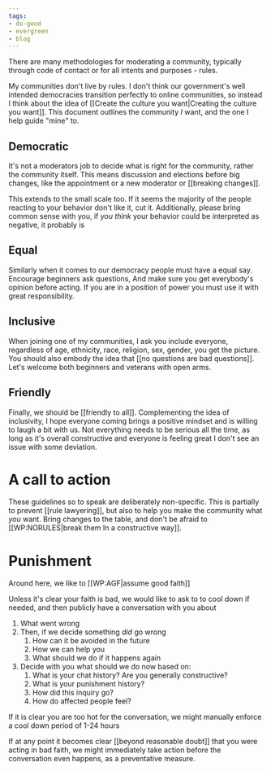 ```yaml
---
tags:
- do-good
- evergreen
- blog
---
```


There are many methodologies for moderating a community, typically through code of contact or for all intents and purposes - rules.

My communities don't live by rules. I don't think our government's well intended democracies transition perfectly to online communities, so instead I think about the idea of [[Create the culture you want|Creating the culture you want]]. This document outlines the community *I* want, and the one I help guide "mine" to.

## Democratic

It's not a moderators job to decide what is right for the community, rather the community itself. This means discussion and elections before big changes, like the appointment or a new moderator or [[breaking changes]].

This extends to the small scale too. If it seems the majority of the people reacting to your behavior don't like it, cut it. Additionally, please bring common sense with you, if *you think* your behavior could be interpreted as negative, it probably is

## Equal

Similarly when it comes to our democracy people must have a equal say. Encourage beginners ask questions, And make sure you get everybody's opinion before acting. If you are in a position of power you must use it with great responsibility.

## Inclusive

When joining one of my communities, I ask you include everyone, regardless of age, ethnicity, race, religion, sex, gender, you get the picture. You should also embody the idea that [[no questions are bad questions]]. Let's welcome both beginners and veterans with open arms.

## Friendly

Finally, we should be [[friendly to all]]. Complementing the idea of inclusivity, I hope everyone coming brings a positive mindset and is willing to laugh a bit with us. Not everything needs to be serious all the time, as long as it's overall constructive and everyone is feeling great I don't see an issue with some deviation.

# A call to action

These guidelines so to speak are deliberately non-specific. This is partially to prevent [[rule lawyering]], but also to help you make the community what *you* want. Bring changes to the table, and don't be afraid to [[WP:NORULES|break them In a constructive way]]. 

# Punishment

Around here, we like to [[WP:AGF|assume good faith]]

Unless it's clear your faith is bad, we would like to ask to to cool down if needed, and then publicly have a conversation with you about

1. What went wrong
2. Then, if we decide something *did* go wrong
	1. How can it be avoided in the future
	2. How we can help you
	3. What should we do if it happens again
3. Decide with you what should we do now based on:
	1. What is your chat history? Are you generally constructive?
	2. What is your punishment history?
	3. How did this inquiry go?
	4. How do affected people feel?

If it is clear you are too hot for the conversation, we might manually enforce a cool down period of 1-24 hours

If at any point it becomes clear [[beyond reasonable doubt]] that you were acting in bad faith, we might immediately take action before the conversation even happens, as a preventative measure.